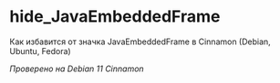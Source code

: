# hide_JavaEmbeddedFrame
Как избавится от значка JavaEmbeddedFrame в Cinnamon (Debian, Ubuntu, Fedora)

*Проверено на Debian 11 Cinnamon*
